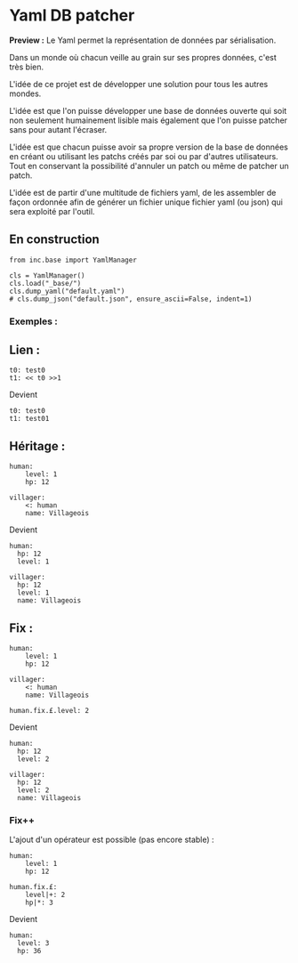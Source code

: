 # Yaml DB patcher

**Preview :**
Le Yaml permet la représentation de données par sérialisation.

Dans un monde où chacun veille au grain sur ses propres données, c'est très bien.

L'idée de ce projet est de développer une solution pour tous les autres mondes.

L'idée est que l'on puisse développer une base de données ouverte qui soit non seulement humainement lisible mais également que l'on puisse patcher sans pour autant l'écraser.

L'idée est que chacun puisse avoir sa propre version de la base de données en créant ou utilisant les patchs créés par soi ou par d'autres utilisateurs.
Tout en conservant la possibilité d'annuler un patch ou même de patcher un patch.

L'idée est de partir d'une multitude de fichiers yaml, de les assembler de façon ordonnée afin de générer un fichier unique fichier yaml (ou json) qui sera exploité par l'outil.

## En construction


```
from inc.base import YamlManager

cls = YamlManager()
cls.load("_base/")
cls.dump_yaml("default.yaml")
# cls.dump_json("default.json", ensure_ascii=False, indent=1)
```

### Exemples :

## Lien :
```
t0: test0
t1: << t0 >>1
```
Devient
```
t0: test0
t1: test01
```

## Héritage :
```
human:
    level: 1
    hp: 12

villager:
    <: human
    name: Villageois
```

Devient
```
human:
  hp: 12
  level: 1

villager:
  hp: 12
  level: 1
  name: Villageois
```

## Fix :
```
human:
    level: 1
    hp: 12

villager:
    <: human
    name: Villageois

human.fix.£.level: 2
```

Devient
```
human:
  hp: 12
  level: 2

villager:
  hp: 12
  level: 2
  name: Villageois

```

### Fix++
L'ajout d'un opérateur est possible (pas encore stable) :
```
human:
    level: 1
    hp: 12

human.fix.£:
    level|+: 2
    hp|*: 3
```

Devient
```
human:
  level: 3
  hp: 36
```
